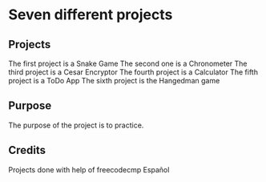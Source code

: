 # Seven different projects

## Projects

The first project is a Snake Game
The second one is a Chronometer
The third project is a Cesar Encryptor
The fourth project is a Calculator
The fifth project is a ToDo App
The sixth project is the Hangedman game
## Purpose

The purpose of the project is to practice.

## Credits

Projects done with help of freecodecmp Español